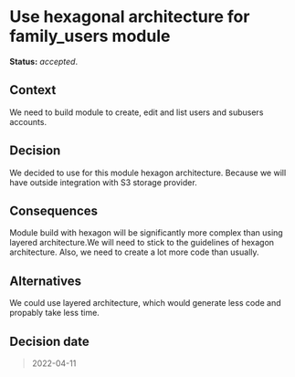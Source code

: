 # Use hexagonal architecture for family_users module

**Status:** _accepted_.

## Context

We need to build module to create, edit and list users and subusers accounts.

## Decision

We decided to use for this module hexagon architecture. Because we will have outside integration with S3 storage provider.

## Consequences

Module build with hexagon will be significantly more complex than using layered architecture.We will need to stick to the guidelines of hexagon architecture. Also, we need to create a lot more code than usually.

## Alternatives

We could use layered architecture, which would generate less code and propably take less time.

## Decision date

> 2022-04-11
